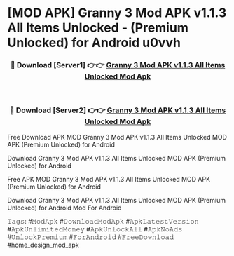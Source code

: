 # [MOD APK] Granny 3 Mod APK v1.1.3 All Items Unlocked - (Premium Unlocked) for Android u0vvh



<div align="center">
<h3>🔴 Download [Server1] 👉👉 <a href="https://momento.my/?title=Granny_3_Mod_APK_v1.1.3_All_Items_Unlocked">Granny 3 Mod APK v1.1.3 All Items Unlocked Mod Apk</a></h3><br>

<h3>🔴 Download [Server2] 👉👉 <a href="https://momento.my/?title=Granny_3_Mod_APK_v1.1.3_All_Items_Unlocked">Granny 3 Mod APK v1.1.3 All Items Unlocked Mod Apk</a></h3>
</div>



Free Download APK MOD Granny 3 Mod APK v1.1.3 All Items Unlocked MOD APK (Premium Unlocked) for Android

Download Granny 3 Mod APK v1.1.3 All Items Unlocked MOD APK (Premium Unlocked) for Android

Free APK MOD Granny 3 Mod APK v1.1.3 All Items Unlocked MOD APK (Premium Unlocked) for Android

Download Granny 3 Mod APK v1.1.3 All Items Unlocked MOD APK (Premium Unlocked) for Android Mod For Android

𝚃𝚊𝚐𝚜: #𝙼𝚘𝚍𝙰𝚙𝚔 #𝙳𝚘𝚠𝚗𝚕𝚘𝚊𝚍𝙼𝚘𝚍𝙰𝚙𝚔 #𝙰𝚙𝚔𝙻𝚊𝚝𝚎𝚜𝚝𝚅𝚎𝚛𝚜𝚒𝚘𝚗 #𝙰𝚙𝚔𝚄𝚗𝚕𝚒𝚖𝚒𝚝𝚎𝚍𝙼𝚘𝚗𝚎𝚢 #𝙰𝚙𝚔𝚄𝚗𝚕𝚘𝚌𝚔𝙰𝚕𝚕 #𝙰𝚙𝚔𝙽𝚘𝙰𝚍𝚜 #𝚄𝚗𝚕𝚘𝚌𝚔𝙿𝚛𝚎𝚖𝚒𝚞𝚖 #𝙵𝚘𝚛𝙰𝚗𝚍𝚛𝚘𝚒𝚍 #𝙵𝚛𝚎𝚎𝙳𝚘𝚠𝚗𝚕𝚘𝚊𝚍 #home_design_mod_apk
